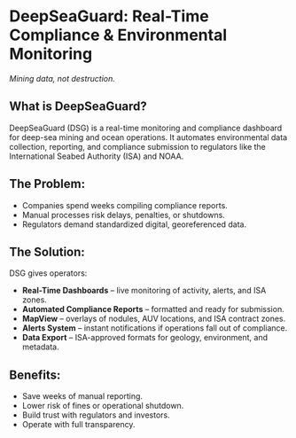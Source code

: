 # DeepSeaGuard: Real-Time Compliance & Environmental Monitoring

*Mining data, not destruction.*

## What is DeepSeaGuard?

DeepSeaGuard (DSG) is a real-time monitoring and compliance dashboard for deep-sea mining and ocean operations. It automates environmental data collection, reporting, and compliance submission to regulators like the International Seabed Authority (ISA) and NOAA.

## The Problem:

* Companies spend weeks compiling compliance reports.
* Manual processes risk delays, penalties, or shutdowns.
* Regulators demand standardized digital, georeferenced data.

## The Solution:

DSG gives operators:

* **Real-Time Dashboards** – live monitoring of activity, alerts, and ISA zones.
* **Automated Compliance Reports** – formatted and ready for submission.
* **MapView** – overlays of nodules, AUV locations, and ISA contract zones.
* **Alerts System** – instant notifications if operations fall out of compliance.
* **Data Export** – ISA-approved formats for geology, environment, and metadata.

## Benefits:

* Save weeks of manual reporting.
* Lower risk of fines or operational shutdown.
* Build trust with regulators and investors.
* Operate with full transparency.

